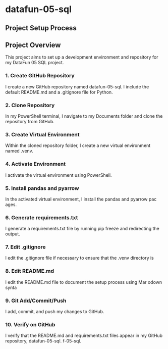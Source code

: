 # datafun-05-sql

## Project Setup Process

## Project Overview

This project aims to set up a development environment and repository for my DataFun 05 SQL project.

### 1. Create GitHub Repository

I create a new GitHub repository named datafun-05-sql. I include the default README.md and a .gitignore file for Python.

### 2. Clone Repository

In my PowerShell terminal, I navigate to my Documents folder and clone the repository from GitHub.

### 3. Create Virtual Environment

Within the cloned repository folder, I create a new virtual environment named .venv.

### 4. Activate Environment

I activate the virtual environment using PowerShell.

### 5. Install pandas and pyarrow

In the activated virtual environment, I install the pandas and pyarrow pac ages.

### 6. Generate requirements.txt

I generate a requirements.txt file by running pip freeze and redirecting the output.

### 7. Edit .gitignore

I edit the .gitignore file if necessary to ensure that the .venv directory is

### 8. Edit README.md

I edit the README.md file to document the setup process using Mar odown synta
### 9. Git Add/Commit/Push

I add, commit, and push my changes to GitHub.

### 10. Verify on GitHub

I verify that the README.md and requirements.txt files appear in my GitHub repository, datafun-05-sql.
f-05-sql. 


